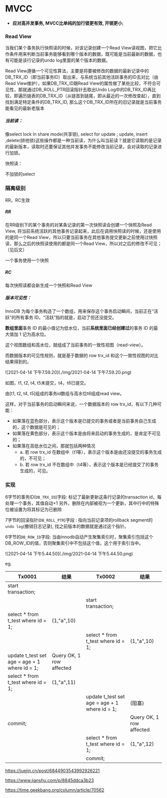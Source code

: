 # MVCC

- **应对高并发事务, MVCC比单纯的加行锁更有效, 开销更小**;

### Read View

当我们某个事务执行快照读的时候，对该记录创建一个Read View读视图，把它比作条件用来判断当前事务能够看到哪个版本的数据，既可能是当前最新的数据，也有可能是该行记录的undo log里面的某个版本的数据。

Read View遵循一个可见性算法，主要是将要被修改的数据的最新记录中的DB_TRX_ID（即当前事务ID）取出来，与系统当前其他活跃事务的ID去对比（由Read View维护），如果DB_TRX_ID跟Read View的属性做了某些比较，不符合可见性，那就通过DB_ROLL_PTR回滚指针去取出Undo Log中的DB_TRX_ID再比较，即遍历链表的DB_TRX_ID（从链首到链尾，即从最近的一次修改查起），直到找到满足特定条件的DB_TRX_ID, 那么这个DB_TRX_ID所在的旧记录就是当前事务能看见的最新老版本

##### 当前读：

像select lock in share mode(共享锁), select for update ; update, insert ,delete(排他锁)这些操作都是一种当前读，为什么叫当前读？就是它读取的是记录的最新版本，读取时还要保证其他并发事务不能修改当前记录，会对读取的记录进行加锁。

快照读：

不加锁的select

### 隔离级别

RR，RC生效

##### RR

在RR级别下的某个事务的对某条记录的第一次快照读会创建一个快照及Read View, 将当前系统活跃的其他事务记录起来，此后在调用快照读的时候，还是使用的是同一个Read View，所以只要当前事务在其他事务提交更新之前使用过快照读，那么之后的快照读使用的都是同一个Read View，所以对之后的修改不可见；（见后文）

一个事务使用一个快照

##### RC

每次快照读都会新生成一个快照和Read View

##### 版本可见性：

InnoDB 为每个事务构造了一个数组，用来保存这个事务启动瞬间，当前正在“活跃”的所有事务 ID。“活跃”指的就是，启动了但还没提交。

**数组里面**事务 ID 的最小值记为低水位，当前**系统里面已经创建过**的事务 ID 的最大值加 1 记为高水位。

这个视图数组和高水位，就组成了当前事务的一致性视图（read-view）。

而数据版本的可见性规则，就是基于数据的 row trx_id 和这个一致性视图的对比结果得到的。

![2021-04-14 下午7.59.20](./img/2021-04-14 下午7.59.20.png)

如图，t1, t2, t4, t5未提交，t4，t6已提交。

由[t1, t2, t4, t5]组成的事务id数组与高水位t6组成read view。

这样，对于当前事务的启动瞬间来说，一个数据版本的 row trx_id，有以下几种可能：

- 如果落在蓝色部分，表示这个版本是已提交的事务或者是当前事务自己生成的，这个数据是可见的；
- 如果落在黄色部分，表示这个版本是由将来启动的事务生成的，是肯定不可见的；
- 如果落在高低水位之间，那就包括两种情况
  - a. 若 row trx_id 在数组中（t1等），表示这个版本是由还没提交的事务生成的，不可见；
  - b. 若 row trx_id 不在数组中（t4等），表示这个版本是已经提交了的事务生成的，可见。

### 实现

6字节的事务ID(`DB_TRX_ID`)字段: 标记了最新更新这条行记录的transaction id，每处理一个事务，其值自动+1
另外，删除在内部被视为一个更新，其中行中的特殊位被设置为将其标记为已删除

7字节的回滚指针(`DB_ROLL_PTR`)字段 : 指向当前记录项的rollback segment的 `undo log`(撤销日志记录), 找之前版本的数据就是通过这个指针。

6字节的`DB_ROW_ID`字段: 当由innodb自动产生聚集索引时，聚集索引包括这个DB_ROW_ID的值，否则聚集索引中不包括这个值，这个用于索引当中。

![2021-04-14 下午5.44.50](./img/2021-04-14 下午5.44.50.png)

eg.

| Tx0001                             | 结果                       | Tx0002 | 结果 |
| ---------------------------------- | ------ | ---- | ---------------------------------- |
| start transaction; |  |  | |
|  |  | start transaction; | |
| select * from t_test where id = 1; | (1,"a",10) |  |  |
|                                   |                                   | select * from t_test where id = 1; | (1,"a",10) |
| update t_test set age = age + 1 where id = 1; | Query OK, 1 row affected |        |      |
| select * from t_test where id = 1; | (1,"a",11) |  |      |
| | | update t_test set age = age + 1 where id = 1; | (阻塞) |
| commit; | | | Query OK, 1 row affected |
| | | select * from t_test where id = 1; | (1,"a",12) |
| | | commit; | |





https://juejin.cn/post/6844903543992926221

https://www.jianshu.com/p/8845ddca3b23

https://time.geekbang.org/column/article/70562